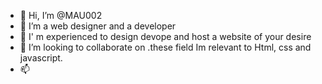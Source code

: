 - 👋 Hi, I’m @MAU002
- 👀 I’m a web designer and a developer
- 🌱 I' m experienced to design devope and host a website of your desire
- 💞️ I’m looking to collaborate on .these field Im relevant to Html, css and javascript.
- 📫 

<!---
MAU002/MAU002 is a ✨ special ✨ repository because its `README.md` (this file) appears on your GitHub profile.
You can click the Preview link to take a look at your changes.
--->
